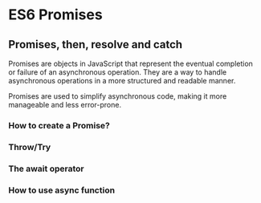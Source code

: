 # ES6 Promises


## Promises, then, resolve and catch


Promises are objects in JavaScript that represent the eventual completion or failure of an asynchronous operation. They are a way to handle asynchronous operations in a more structured and readable manner.

Promises are used to simplify asynchronous code, making it more manageable and less error-prone. 

### How to create a Promise?


### Throw/Try

### The await operator

### How to use async function